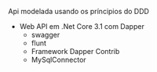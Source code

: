 Api modelada usando os príncipios do DDD

- Web API em .Net Core 3.1 com Dapper
    - swagger
    - flunt
    - Framework Dapper Contrib
    - MySqlConnector
    
